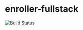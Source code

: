 # enroller-fullstack
[![Build Status](https://travis-ci.org/JS1987/enroller-fullstack.svg?branch=master)](https://travis-ci.org/JS1987/enroller-fullstack)
